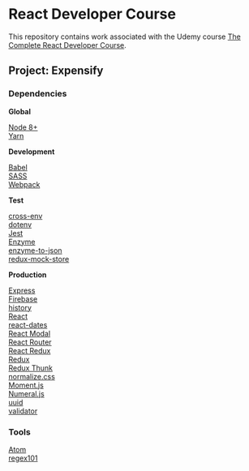 # React Developer Course

This repository contains work associated with the Udemy course [The Complete React Developer Course](https://www.udemy.com/react-2nd-edition).

## Project: Expensify

### Dependencies

**Global**

[Node 8+](https://nodejs.org/)  
[Yarn](https://yarnpkg.com/en/)  

**Development**

[Babel](http://babeljs.io/)  
[SASS](http://sass-lang.com/guide)  
[Webpack](https://webpack.js.org/configuration/)

**Test**

[cross-env](https://www.npmjs.com/package/cross-env)  
[dotenv](https://www.npmjs.com/package/dotenv)  
[Jest](https://facebook.github.io/jest/)  
[Enzyme](https://github.com/airbnb/enzyme)  
[enzyme-to-json](https://github.com/adriantoine/enzyme-to-json)  
[redux-mock-store](http://arnaudbenard.com/redux-mock-store/)  

**Production**

[Express](http://expressjs.com/)  
[Firebase](https://firebase.google.com)  
[history](https://www.npmjs.com/package/history)  
[React](https://reactjs.org/docs)  
[react-dates](https://github.com/airbnb/react-dates)  
[React Modal](https://reactcommunity.org/react-modal/)  
[React Router](https://reacttraining.com/react-router/web/guides/philosophy)  
[React Redux](https://github.com/reactjs/react-redux)  
[Redux](https://redux.js.org/)  
[Redux Thunk](https://github.com/gaearon/redux-thunk)  
[normalize.css](https://necolas.github.io/normalize.css/)  
[Moment.js](https://momentjs.com/)  
[Numeral.js](http://numeraljs.com/)  
[uuid](https://www.npmjs.com/package/uuid)  
[validator](https://www.npmjs.com/package/validator)  

### Tools

[Atom](https://atom.io)  
[regex101](https://regex101.com/)  
